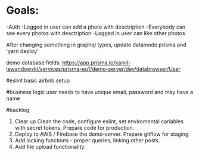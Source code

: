 # Goals: 
-Auth
-Logged in user can add a photo with desctription
-Everybody can see every photos with desctription
-Logged in user can like other photos


After changing something in graphql types, update datamode.prisma and 'yarn deploy'

demo database fields: https://app.prisma.io/kamil-lewandowski/services/prisma-eu1/demo-server/dev/databrowser/User

#eslint 
basic airbnb setup

#business logic
user needs to have unique email, password and may have a name 


#backlog
1. Clear up
Clean the code, configure eslint, set enviromental cariables with secret tokens.
Prepare code for production.
2. Deploy to AWS / Firebase the demo-server. Prepare gitflow for staging
3. Add lacking functions - proper queries, linking other posts.
4. Add file upload functionality.